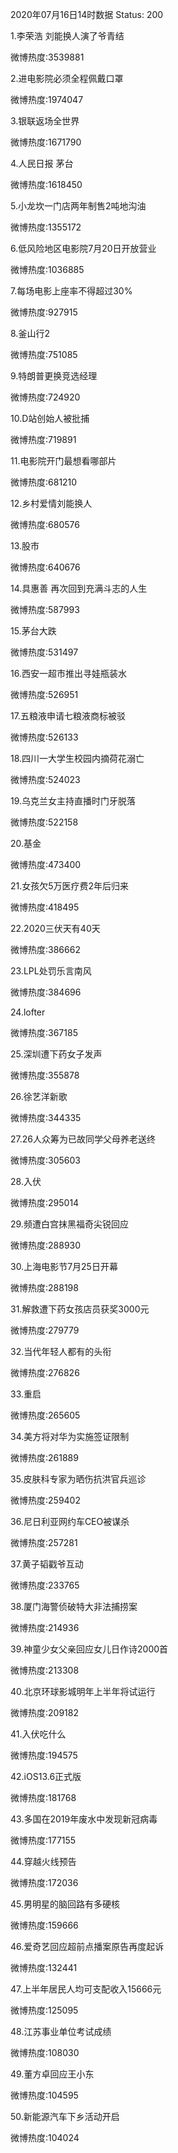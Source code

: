 2020年07月16日14时数据
Status: 200

1.李荣浩 刘能换人演了爷青结

微博热度:3539881

2.进电影院必须全程佩戴口罩

微博热度:1974047

3.银联返场全世界

微博热度:1671790

4.人民日报 茅台

微博热度:1618450

5.小龙坎一门店两年制售2吨地沟油

微博热度:1355172

6.低风险地区电影院7月20日开放营业

微博热度:1036885

7.每场电影上座率不得超过30%

微博热度:927915

8.釜山行2

微博热度:751085

9.特朗普更换竞选经理

微博热度:724920

10.D站创始人被批捕

微博热度:719891

11.电影院开门最想看哪部片

微博热度:681210

12.乡村爱情刘能换人

微博热度:680576

13.股市

微博热度:640676

14.具惠善 再次回到充满斗志的人生

微博热度:587993

15.茅台大跌

微博热度:531497

16.西安一超市推出寻娃瓶装水

微博热度:526951

17.五粮液申请七粮液商标被驳

微博热度:526133

18.四川一大学生校园内摘荷花溺亡

微博热度:524023

19.乌克兰女主持直播时门牙脱落

微博热度:522158

20.基金

微博热度:473400

21.女孩欠5万医疗费2年后归来

微博热度:418495

22.2020三伏天有40天

微博热度:386662

23.LPL处罚乐言南风

微博热度:384696

24.lofter

微博热度:367185

25.深圳遭下药女子发声

微博热度:355878

26.徐艺洋新歌

微博热度:344335

27.26人众筹为已故同学父母养老送终

微博热度:305603

28.入伏

微博热度:295014

29.频遭白宫抹黑福奇尖锐回应

微博热度:288930

30.上海电影节7月25日开幕

微博热度:288198

31.解救遭下药女孩店员获奖3000元

微博热度:279779

32.当代年轻人都有的头衔

微博热度:276826

33.重启

微博热度:265605

34.美方将对华为实施签证限制

微博热度:261889

35.皮肤科专家为晒伤抗洪官兵巡诊

微博热度:259402

36.尼日利亚网约车CEO被谋杀

微博热度:257281

37.黄子韬戳爷互动

微博热度:233765

38.厦门海警侦破特大非法捕捞案

微博热度:214936

39.神童少女父亲回应女儿日作诗2000首

微博热度:213308

40.北京环球影城明年上半年将试运行

微博热度:209182

41.入伏吃什么

微博热度:194575

42.iOS13.6正式版

微博热度:181768

43.多国在2019年废水中发现新冠病毒

微博热度:177155

44.穿越火线预告

微博热度:172036

45.男明星的脑回路有多硬核

微博热度:159666

46.爱奇艺回应超前点播案原告再度起诉

微博热度:132441

47.上半年居民人均可支配收入15666元

微博热度:125095

48.江苏事业单位考试成绩

微博热度:108030

49.董方卓回应王小东

微博热度:104595

50.新能源汽车下乡活动开启

微博热度:104024

